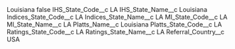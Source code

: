 <?xml version="1.0" encoding="UTF-8"?>
<CustomMetadata xmlns="http://soap.sforce.com/2006/04/metadata" xmlns:xsi="http://www.w3.org/2001/XMLSchema-instance" xmlns:xsd="http://www.w3.org/2001/XMLSchema">
    <label>Louisiana</label>
    <protected>false</protected>
    <values>
        <field>IHS_State_Code__c</field>
        <value xsi:type="xsd:string">LA</value>
    </values>
    <values>
        <field>IHS_State_Name__c</field>
        <value xsi:type="xsd:string">Louisiana</value>
    </values>
    <values>
        <field>Indices_State_Code__c</field>
        <value xsi:type="xsd:string">LA</value>
    </values>
    <values>
        <field>Indices_State_Name__c</field>
        <value xsi:type="xsd:string">LA</value>
    </values>
    <values>
        <field>MI_State_Code__c</field>
        <value xsi:type="xsd:string">LA</value>
    </values>
    <values>
        <field>MI_State_Name__c</field>
        <value xsi:type="xsd:string">LA</value>
    </values>
    <values>
        <field>Platts_Name__c</field>
        <value xsi:type="xsd:string">Louisiana</value>
    </values>
    <values>
        <field>Platts_State_Code__c</field>
        <value xsi:type="xsd:string">LA</value>
    </values>
    <values>
        <field>Ratings_State_Code__c</field>
        <value xsi:type="xsd:string">LA</value>
    </values>
    <values>
        <field>Ratings_State_Name__c</field>
        <value xsi:type="xsd:string">LA</value>
    </values>
    <values>
        <field>Referral_Country__c</field>
        <value xsi:type="xsd:string">USA</value>
    </values>
</CustomMetadata>
